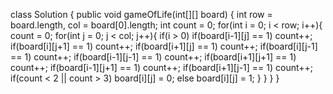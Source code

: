 class Solution {
public void gameOfLife(int[][] board) {
int row = board.length, col = board[0].length;
int count = 0;
for(int i = 0; i < row; i++){
count = 0;
for(int j = 0; j < col; j++){
if(i > 0)
if(board[i-1][j] == 1)
count++;
if(board[i][j+1] == 1)
count++;
if(board[i+1][j] == 1)
count++;
if(board[i][j-1] == 1)
count++;
if(board[i-1][j-1] == 1)
count++;
if(board[i+1][j+1] == 1)
count++;
if(board[i-1][j+1] == 1)
count++;
if(board[i+1][j-1] == 1)
count++;
if(count < 2 || count > 3)
board[i][j] = 0;
else
board[i][j] = 1;
}
}
}
}